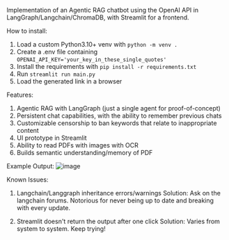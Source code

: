 Implementation of an Agentic RAG chatbot using the OpenAI API in LangGraph/Langchain/ChromaDB, with Streamlit for a frontend.

How to install:

1. Load a custom Python3.10+ venv with ``python -m venv .``
2. Create a .env file containing ``OPENAI_API_KEY='your_key_in_these_single_quotes'``
3. Install the requirements with ``pip install -r requirements.txt``
4. Run ``streamlit run main.py``
5. Load the generated link in a browser

Features:
1. Agentic RAG with LangGraph (just a single agent for proof-of-concept)
2. Persistent chat capabilities, with the ability to remember previous chats
3. Customizable censorship to ban keywords that relate to inappropriate content
4. UI prototype in Streamlit
5. Ability to read PDFs with images with OCR
6. Builds semantic understanding/memory of PDF

Example Output:
![image](https://github.com/user-attachments/assets/f4467841-2e21-4ba0-a660-913a72c1fd2b)

Known Issues:
1. Langchain/Langgraph inheritance errors/warnings
Solution: Ask on the langchain forums. Notorious for never being up to date and breaking with every update.

2. Streamlit doesn't return the output after one click
Solution: Varies from system to system. Keep trying!

